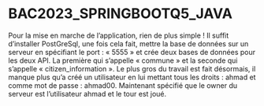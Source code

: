 # BAC2023_SPRINGBOOTQ5_JAVA


Pour la mise en marche de l’application, rien de plus simple ! Il suffit 
d’installer PostGreSql, une fois cela fait, mettre la base de données sur un 
serveur en spécifiant le port : « 5555 » et crée deux bases de données pour les 
deux API. La première qui s’appelle « commune » et la seconde qui s’appelle 
« citizen_information ». Le plus gros du travail est fait désormais, il manque 
plus qu’a créé un utilisateur en lui mettant tous les droits : ahmad et comme 
mot de passe : ahmad00. Maintenant spécifié que le owner du serveur est 
l’utilisateur ahmad et le tour est joué.
